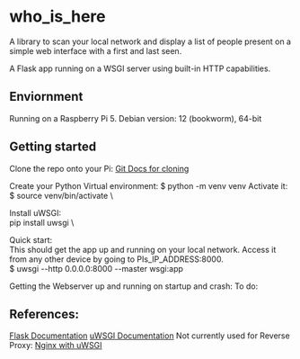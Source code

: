 # who_is_here
A library to scan your local network and display a list of people present on a simple web interface with a first and last seen. 

A Flask app running on a WSGI server using built-in HTTP capabilities.  

## Enviornment
Running on a Raspberry Pi 5. 
Debian version: 12 (bookworm), 64-bit

## Getting started

Clone the repo onto your Pi: [Git Docs for cloning](https://docs.github.com/en/repositories/creating-and-managing-repositories/cloning-a-repository)

Create your Python Virtual environment:
$ python -m venv venv
Activate it:
$ source venv/bin/activate \

Install uWSGI: \
pip install uwsgi \

Quick start: \
This should get the app up and running on your local network. Access it from any other device by going to PIs_IP_ADDRESS:8000. \
$ uwsgi --http 0.0.0.0:8000 --master wsgi:app 

Getting the Webserver up and running on startup and crash:
To do:





## References:

[Flask Documentation](https://flask.palletsprojects.com/en/stable/)
[uWSGI Documentation](https://flask.palletsprojects.com/en/stable/deploying/uwsgi/)
Not currently used for Reverse Proxy: [Nginx with uWSGI](https://uwsgi-docs.readthedocs.io/en/latest/Nginx.html)
